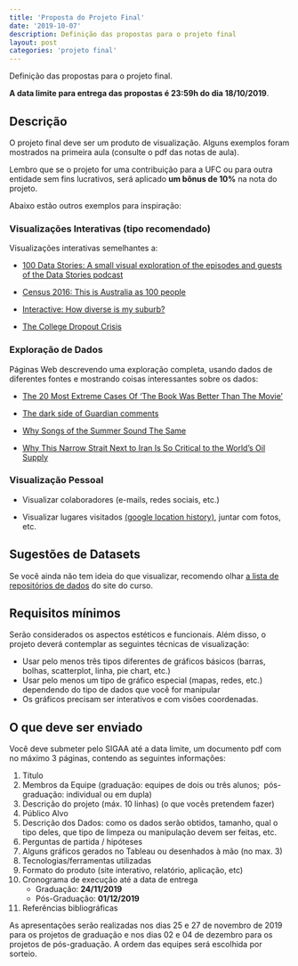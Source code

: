 ```yaml
---
title: 'Proposta do Projeto Final'
date: '2019-10-07'
description: Definição das propostas para o projeto final
layout: post
categories: 'projeto final'
---
```


Definição das propostas para o projeto final.

**A data limite para entrega das propostas é 23:59h do dia 18/10/2019**.

## Descrição
O projeto final deve ser um produto de visualização. Alguns exemplos foram mostrados na primeira aula (consulte o pdf das notas de aula). 

Lembro que se o projeto for uma contribuição para a UFC ou para outra entidade sem fins lucrativos, será aplicado **um bônus de 10%** na nota do projeto.

Abaixo estão outros exemplos para inspiração:

### Visualizações Interativas (tipo recomendado)

Visualizações interativas semelhantes a:

* [100 Data Stories: A small visual exploration of the episodes and guests of the Data Stories podcast](http://projects.datavis.club/100-data-stories/)

* [Census 2016: This is Australia as 100 people](http://www.abc.net.au/news/2017-06-27/census-australia-as-100-people/8634318?sf92773377=1)

* [Interactive: How diverse is my suburb?](http://www.sbs.com.au/news/interactive/how-diverse-is-my-suburb)

* [The College Dropout Crisis](https://www.nytimes.com/interactive/2019/05/23/opinion/sunday/college-graduation-rates-ranking.html) 


### Exploração de Dados

Páginas Web descrevendo uma exploração completa, usando dados de diferentes fontes e mostrando coisas interessantes sobre os dados:

* [The 20 Most Extreme Cases Of ‘The Book Was Better Than The Movie’](http://fivethirtyeight.com/features/the-20-most-extreme-cases-of-the-book-was-better-than-the-movie/)

* [The dark side of Guardian comments](https://www.theguardian.com/technology/2016/apr/12/the-dark-side-of-guardian-comments?CMP=share_btn_tw)

* [Why Songs of the Summer Sound The Same](https://www.nytimes.com/interactive/2018/08/09/opinion/do-songs-of-the-summer-sound-the-same.html)

* [Why This Narrow Strait Next to Iran
Is So Critical to the World’s Oil Supply](https://www.nytimes.com/interactive/2019/07/07/business/economy/iran-strait-of-hormuz-tankers.html) 

### Visualização Pessoal

* Visualizar colaboradores (e-mails, redes sociais, etc.)

* Visualizar lugares visitados [(google location history)](https://www.google.com/maps/timeline), juntar com fotos, etc.

## Sugestões de Datasets 

Se você ainda não tem ideia do que visualizar, recomendo olhar [a lista de repositórios de dados](/datavis-course/resources/) do site do curso.

## Requisitos mínimos

Serão considerados os aspectos estéticos e funcionais. Além disso, o projeto deverá contemplar as seguintes técnicas de visualização: 

* Usar pelo menos três tipos diferentes de gráficos básicos (barras, bolhas, scatterplot, linha, pie chart, etc.)
* Usar pelo menos um tipo de gráfico especial (mapas, redes, etc.) dependendo do tipo de dados que você for manipular
* Os gráficos precisam ser interativos e com visões coordenadas.

## O que deve ser enviado

Você deve submeter pelo SIGAA até a data limite, um documento pdf com no máximo 3 páginas, contendo as seguintes informações:

1. Título
2. Membros da Equipe (graduação: equipes de dois ou três alunos;  pós-graduação: individual ou em dupla)
3. Descrição do projeto (máx. 10 linhas) (o que vocês pretendem fazer)
4. Público Alvo
5. Descrição dos Dados: como os dados serão obtidos, tamanho, qual o tipo deles, que tipo de limpeza ou manipulação devem ser feitas, etc.
6. Perguntas de partida / hipóteses
7. Alguns gráficos gerados no Tableau ou desenhados à mão (no max. 3)
8. Tecnologias/ferramentas utilizadas
9. Formato do produto (site interativo, relatório, aplicação, etc)
10. Cronograma de execução até a data de entrega
    * Graduação: **24/11/2019**
    * Pós-Graduação: **01/12/2019**
11. Referências bibliográficas

As apresentações serão realizadas nos dias 25 e 27 de novembro de 2019 para os projetos de graduação e nos dias 02 e 04 de dezembro para os projetos de pós-graduação. A ordem das equipes será escolhida por sorteio.